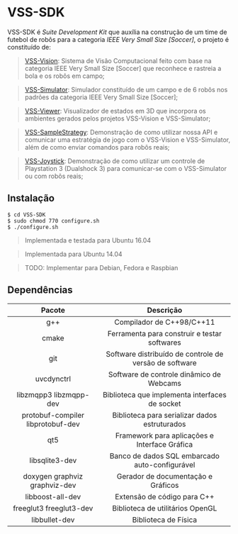 VSS-SDK 
=======
VSS-SDK é *Suite Development Kit* que auxília na construção de um time de futebol de robôs para a categoria *IEEE Very Small Size [Soccer]*, 
o projeto é constituído de: 

> [VSS-Vision][vision]: Sistema de Visão Computacional feito com base na categoria IEEE Very Small Size [Soccer] que reconhece e rastreia a bola e os robôs em campo;

> [VSS-Simulator][simulator]: Simulador constituído de um campo e de 6 robôs nos padrões da categoria IEEE Very Small Size [Soccer];

> [VSS-Viewer][viewer]: Visualizador de estados em 3D que incorpora os ambientes gerados pelos projetos VSS-Vision e VSS-Simulator;

> [VSS-SampleStrategy][sample]: Demonstração de como utilizar nossa API e comunicar uma estratégia de jogo com o VSS-Vision e VSS-Simulator, além de como enviar comandos para robôs reais;

> [VSS-Joystick][joystick]:  Demonstração de como utilizar um controle de Playstation 3 (Dualshock 3) para comunicar-se com o VSS-Simulator ou com robôs reais;



Instalação
----------
```
$ cd VSS-SDK
$ sudo chmod 770 configure.sh
$ ./configure.sh
```
> Implementada e testada para Ubuntu 16.04

> Implementada para Ubuntu 14.04

> TODO: Implementar para Debian, Fedora e Raspbian



Dependências
------------

| Pacote                            | Descrição                                              |
| :-------------------------------: |:------------------------------------------------------:|
| g++                               | Compilador de C++98/C++11                              |
| cmake                             | Ferramenta para construir e testar softwares           |
| git                               | Software distribuído de controle de versão de software |
| uvcdynctrl                        | Software de controle dinâmico de Webcams               |
| libzmqpp3 libzmqpp-dev            | Biblioteca que implementa interfaces de socket         |
| protobuf-compiler libprotobuf-dev | Biblioteca para serializar dados estruturados          |
| qt5                               | Framework para aplicações e Interface Gráfica          |
| libsqlite3-dev                    | Banco de dados SQL embarcado auto-configurável         |
| doxygen graphviz graphviz-dev     | Gerador de documentação e Gráficos                     |
| libboost-all-dev                  | Extensão de código para C++                            |
| freeglut3 freeglut3-dev           | Biblioteca de utilitários OpenGL                       |
| libbullet-dev                     | Biblioteca de Física                                   |




[vision]: https://github.com/SIRLab/VSS-Vision
[simulator]: https://github.com/SIRLab/VSS-Simulator
[viewer]: https://github.com/SIRLab/VSS-Viewer
[sample]: https://github.com/SIRLab/VSS-SampleStrategy
[joystick]: https://github.com/SIRLab/VSS-Joystick
